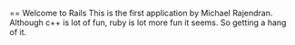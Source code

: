 == Welcome to Rails
This is the first application by Michael Rajendran. Although c++ is lot of fun, ruby is lot more fun it seems. So getting a hang of it. 
